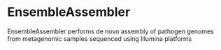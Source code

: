 EnsembleAssembler
=================

EnsembleAssembler performs de novo assembly of pathogen genomes from metagenomic samples sequenced using Illumina platforms 
